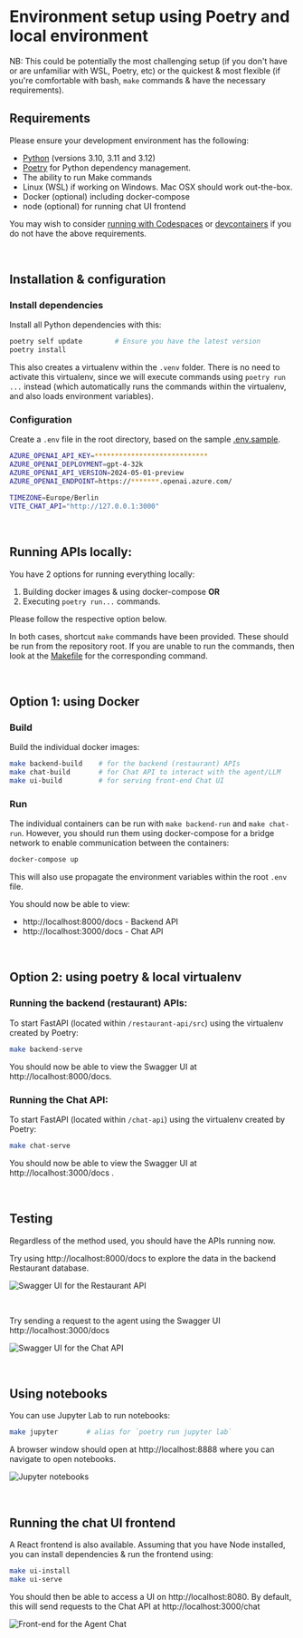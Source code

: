 # Environment setup using Poetry and local environment 

NB: This could be potentially the most challenging setup (if you don't have or are unfamiliar with WSL, Poetry, etc) or 
the quickest & most flexible (if you're comfortable with bash, `make` commands & have the necessary requirements).


## Requirements 

Please ensure your development environment has the following: 

- [Python](https://www.python.org/downloads/) (versions 3.10, 3.11 and 3.12)
- [Poetry](https://python-poetry.org/) for Python dependency management. 
- The ability to run Make commands
- Linux (WSL) if working on Windows.  Mac OSX should work out-the-box.
- Docker (optional) including docker-compose 
- node (optional) for running chat UI frontend

You may wish to consider [running with Codespaces](environment-setup-codespaces.md) or [devcontainers](environment-setup-devcontainer.md) 
if you do not have the above requirements. 

<br>

## Installation & configuration  

### Install dependencies 

Install all Python dependencies with this:

```bash 
poetry self update        # Ensure you have the latest version 
poetry install 
```

This also creates a virtualenv within the `.venv` folder.   There is no need to activate this virtualenv, since we 
will execute commands using `poetry run ...` instead (which automatically runs the commands within the virtualenv, and 
also loads environment variables). 

### Configuration 

Create a `.env` file in the root directory, based on the sample [.env.sample](../.env.sample).

```bash 
AZURE_OPENAI_API_KEY=****************************
AZURE_OPENAI_DEPLOYMENT=gpt-4-32k
AZURE_OPENAI_API_VERSION=2024-05-01-preview
AZURE_OPENAI_ENDPOINT=https://*******.openai.azure.com/

TIMEZONE=Europe/Berlin
VITE_CHAT_API="http://127.0.0.1:3000"

```
<br>

## Running APIs locally: 

You have 2 options for running everything locally: 

1. Building docker images & using docker-compose **OR**
2. Executing `poetry run...` commands. 

Please follow the respective option below.

In both cases, shortcut `make` commands have been provided.  These should be run from the repository root. 
If you are unable to run the commands, then look at the [Makefile](Makefile) for the corresponding command. 

<br>

## Option 1: using Docker 

### Build 

Build the individual docker images: 

```bash 
make backend-build    # for the backend (restaurant) APIs 
make chat-build       # for Chat API to interact with the agent/LLM
make ui-build         # for serving front-end Chat UI
```

### Run

The individual containers can be run with `make backend-run` and `make chat-run`. However, you should 
run them using docker-compose for a bridge network to enable communication between the containers:

```bash 
docker-compose up 
```

This will also use propagate the environment variables within the root `.env` file.

You should now be able to view: 
- http://localhost:8000/docs - Backend API 
- http://localhost:3000/docs - Chat API 


<br>

## Option 2: using poetry & local virtualenv

### Running the backend (restaurant) APIs: 

To start FastAPI (located within `/restaurant-api/src`) using the virtualenv created by Poetry: 

```bash 
make backend-serve
```

You should now be able to view the Swagger UI at http://localhost:8000/docs.  

### Running the Chat API: 

To start FastAPI (located within `/chat-api`) using the virtualenv created by Poetry: 

```bash 
make chat-serve
```

You should now be able to view the Swagger UI at http://localhost:3000/docs . 

<br>


## Testing 

Regardless of the method used, you should have the APIs running now. 

Try using http://localhost:8000/docs to explore the data in the backend Restaurant database. 

![Swagger UI for the Restaurant API](images/localhost-8000.png)

<br>

Try sending a request to the agent using the Swagger UI http://localhost:3000/docs 

![Swagger UI for the Chat API](images/localhost-3000.png)


<br> 

## Using notebooks 

You can use Jupyter Lab to run notebooks: 

```bash 
make jupyter       # alias for `poetry run jupyter lab` 
```

A browser window should open at http://localhost:8888 where you can navigate to open notebooks. 

![Jupyter notebooks](images/jupyterlab-8888.png)

<br>

## Running the chat UI frontend 

A React frontend is also available.  Assuming that you have Node installed, you can install dependencies & run the frontend using:

```bash
make ui-install 
make ui-serve 
```

You should then be able to access a UI on http://localhost:8080.  By default, this will send requests to the Chat API at http://localhost:3000/chat 

![Front-end for the Agent Chat](images/localhost-8080.png)

